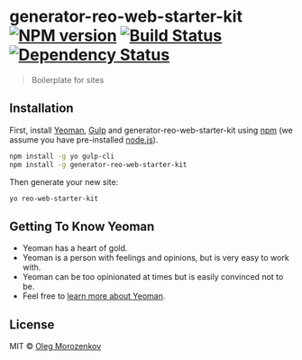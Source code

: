 # generator-reo-web-starter-kit [![NPM version][npm-image]][npm-url] [![Build Status][travis-image]][travis-url] [![Dependency Status][daviddm-image]][daviddm-url]
> Boilerplate for sites

## Installation

First, install [Yeoman](http://yeoman.io), [Gulp](http://gulpjs.com/) and generator-reo-web-starter-kit using [npm](https://www.npmjs.com/) (we assume you have pre-installed [node.js](https://nodejs.org/)).

```bash
npm install -g yo gulp-cli
npm install -g generator-reo-web-starter-kit
```

Then generate your new site:

```bash
yo reo-web-starter-kit
```

## Getting To Know Yeoman

 * Yeoman has a heart of gold.
 * Yeoman is a person with feelings and opinions, but is very easy to work with.
 * Yeoman can be too opinionated at times but is easily convinced not to be.
 * Feel free to [learn more about Yeoman](http://yeoman.io/).

## License

MIT © [Oleg Morozenkov](http://reo7sp.ru)


[npm-image]: https://badge.fury.io/js/generator-reo-web-starter-kit.svg
[npm-url]: https://npmjs.org/package/generator-reo-web-starter-kit
[travis-image]: https://travis-ci.org/reo7sp/generator-reo-web-starter-kit.svg?branch=master
[travis-url]: https://travis-ci.org/reo7sp/generator-reo-web-starter-kit
[daviddm-image]: https://david-dm.org/reo7sp/generator-reo-web-starter-kit.svg?theme=shields.io
[daviddm-url]: https://david-dm.org/reo7sp/generator-reo-web-starter-kit
